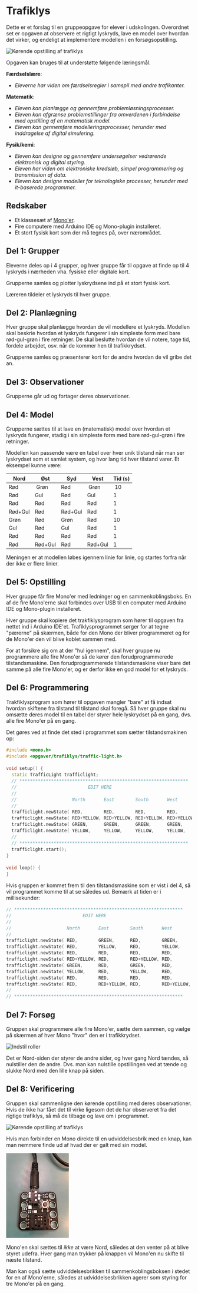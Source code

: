 # Trafiklys

Dette er et forslag til en gruppeopgave for elever i udskolingen.  Overordnet set er opgaven at observere et rigtigt lyskryds, lave en model over hvordan det virker, og endeligt at implementere modellen i en forsøgsopstilling.

![Kørende opstilling af trafiklys](traffic-light-running.jpg)

Opgaven kan bruges til at understøtte følgende læringsmål.

**Færdselslære**:

 - *Eleverne har viden om færdselsregler i samspil med andre trafikanter.*

**Matematik**:

- *Eleven kan planlægge og gennemføre problemløsningsprocesser.*
- *Eleven kan afgrænse problemstillinger fra omverdenen i forbindelse med opstilling af en matematisk model.*
- *Eleven kan gennemføre modelleringsprocesser, herunder med inddragelse af digital simulering.*

**Fysik/kemi**:

- *Eleven kan designe og gennemføre undersøgelser vedrørende elektronisk og digital styring.*
- *Eleven har viden om elektroniske kredsløb, simpel programmering og transmission af data.*
- *Eleven kan designe modeller for teknologiske processer, herunder med it-baserede programmer.*


## Redskaber

- Et klassesæt af [Mono'er](http://openmono.com).
- Fire computere med Arduino IDE og Mono-plugin installeret.
- Et stort fysisk kort som der må tegnes på, over nærområdet.

## Del 1: Grupper

Eleverne deles op i 4 grupper, og hver gruppe får til opgave at finde op til 4 lyskryds i nærheden vha. fysiske eller digitale kort.

Grupperne samles og plotter lyskrydsene ind på et stort fysisk kort.

Læreren tildeler et lyskryds til hver gruppe.

## Del 2: Planlægning

Hver gruppe skal planlægge hvordan de vil modellere et lyskryds.  Modellen skal beskrie hvordan et lyskryds fungerer i sin simpleste form med bare rød-gul-grøn i fire retninger.  De skal beslutte hvordan de vil notere, tage tid, fordele arbejdet, osv. når de kommer hen til trafikkrydset.

Grupperne samles og præsenterer kort for de andre hvordan de vil gribe det an.

## Del 3: Observationer

Grupperne går ud og fortager deres observationer.

## Del 4: Model

Grupperne sættes til at lave en (matematisk) model over hvordan et lyskryds fungerer, stadig i sin simpleste form med bare rød-gul-grøn i fire retninger.

Modellen kan passende være en tabel over hver unik tilstand når man ser lyskrydset som et samlet system, og hvor lang tid hver tilstand varer.  Et eksempel kunne være:

| Nord        | Øst        | Syd         | Vest       | Tid (s) |
| ----        | ----       | ---         | ---        | ---     |
| Rød         | Grøn       | Rød         | Grøn       | 10      |
| Rød         | Gul        | Rød         | Gul        | 1       |
| Rød         | Rød        | Rød         | Rød        | 1       |
| Rød+Gul     | Rød        | Rød+Gul     | Rød        | 1       |
| Grøn        | Rød        | Grøn        | Rød        | 10      |
| Gul         | Rød        | Gul         | Rød        | 1       |
| Rød         | Rød        | Rød         | Rød        | 1       |
| Rød         | Rød+Gul    | Rød         | Rød+Gul    | 1       |

Meningen er at modellen løbes igennem linie for linie, og startes forfra når der ikke er flere linier.

## Del 5: Opstilling

Hver gruppe får fire Mono'er med ledninger og en sammenkoblingsboks.  En af de fire Mono'erne skal forbindes over USB til en computer med Arduino IDE og Mono-plugin installeret.

Hver gruppe skal kopiere det trakfiklysprogram som hører til opgaven fra nettet ind i Arduino IDE'et.  Trafiklysprogrammet sørger for at tegne "pærerne" på skærmen, både for den Mono der bliver programmeret og for de Mono'er den vil blive koblet sammen med.

For at forsikre sig om at der "hul igennem", skal hver gruppe nu programmere alle fire Mono'er så de kører den forudprogrammerede tilstandsmaskine.  Den forudprogrammerede tilstandsmaskine viser bare det samme på alle fire Mono'er, og er derfor ikke en god model for et lyskryds.

## Del 6: Programmering

Trakfiklysprogram som hører til opgaven mangler "bare" at få indsat hvordan skiftene fra tilstand til tilstand skal foregå.  Så hver gruppe skal nu omsætte deres model til en tabel der styrer hele lyskrydset på en gang, dvs. alle fire Mono'er på en gang.

Det gøres ved at finde det sted i programmet som sætter tilstandsmakinen op:

```cpp
#include <mono.h>
#include <opgaver/trafiklys/traffic-light.h>

void setup() {
  static TrafficLight trafficlight;
  // ****************************************************************
  //                           EDIT HERE
  //
  //                     North       East        South       West        Time (ms)
  //
  trafficlight.newState( RED,        RED,        RED,        RED,        1000 );
  trafficlight.newState( RED+YELLOW, RED+YELLOW, RED+YELLOW, RED+YELLOW, 1000 );
  trafficlight.newState( GREEN,      GREEN,      GREEN,      GREEN,      1000 );
  trafficlight.newState( YELLOW,     YELLOW,     YELLOW,     YELLOW,     1000 );
  //
  // ****************************************************************
  trafficlight.start();
}

void loop() {
}
```

Hvis gruppen er kommet frem til den tilstandsmaskine som er vist i del 4, så vil programmet komme til at se således ud.  Bemærk at tiden er i millisekunder:

```cpp
// ****************************************************************
//                           EDIT HERE
//
//                     North       East        South       West        Time (ms)
//
trafficlight.newState( RED,        GREEN,      RED,        GREEN,      10000 );
trafficlight.newState( RED,        YELLOW,     RED,        YELLOW,     1000  );
trafficlight.newState( RED,        RED,        RED,        RED,        1000  );
trafficlight.newState( RED+YELLOW, RED,        RED+YELLOW, RED,        1000  );
trafficlight.newState( GREEN,      RED,        GREEN,      RED,        10000 );
trafficlight.newState( YELLOW,     RED,        YELLOW,     RED,        1000  );
trafficlight.newState( RED,        RED,        RED,        RED,        1000  );
trafficlight.newState( RED,        RED+YELLOW, RED,        RED+YELLOW, 1000  );
//
// ****************************************************************
```

## Del 7: Forsøg

Gruppen skal programmere alle fire Mono'er, sætte dem sammen, og vælge på skærmen af hver Mono "hvor" den er i trafikkrydset.

![Indstil roller](traffic-light-select-corner.jpg)

Det er Nord-siden der styrer de andre sider, og hver gang Nord tændes, så nulstiller den de andre.  Dvs. man kan nulstille opstillingen ved at tænde og slukke Nord med den lille knap på siden.

## Del 8: Verificering

Gruppen skal sammenligne den kørende opstilling med deres observationer.  Hvis de ikke har fået det til virke ligesom det de har observeret fra det rigtige trafiklys, så må de tilbage og lave om i programmet.

![Kørende opstilling af trafiklys](traffic-light-running.jpg)

Hvis man forbinder en Mono direkte til en udviddelsesbrik med en knap, kan man nemmere finde ud af hvad der er galt med sin model.

![Debugging](traffic-light-single-step.jpg)

Mono'en skal sættes til *ikke* at være Nord, således at den venter på at blive styret udefra.  Hver gang man trykker på knappen vil Mono'en nu skifte til næste tilstand.

Man kan også sætte udviddelsesbrikken til sammenkoblingsboksen i stedet for en af Mono'erne, således at udviddelsesbrikken agerer som styring for tre Mono'er på en gang.
